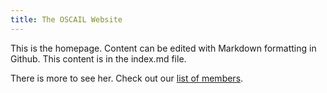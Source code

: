 ```yaml
---
title: The OSCAIL Website
---
```


This is the homepage. Content can be edited with Markdown formatting in Github. This content is in the index.md file.

There is more to see her. Check out our [list of members](https://arminstraube.github.io/oscail/members.html).


